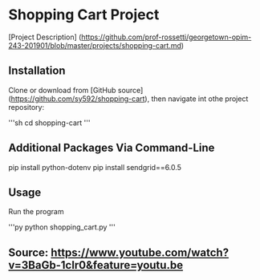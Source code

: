 # Shopping Cart Project

[Project Description]
(https://github.com/prof-rossetti/georgetown-opim-243-201901/blob/master/projects/shopping-cart.md)

## Installation

Clone or download from [GitHub source] (https://github.com/sy592/shopping-cart), then navigate int othe project repository:

'''sh
cd shopping-cart
'''

## Additional Packages Via Command-Line

pip install python-dotenv
pip install sendgrid==6.0.5

## Usage

Run the program

'''py
python shopping_cart.py
'''

## Source: https://www.youtube.com/watch?v=3BaGb-1cIr0&feature=youtu.be